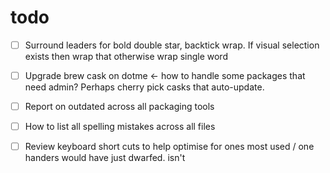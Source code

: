 # todo

- [ ] Surround leaders for bold double star, backtick wrap. If visual selection
  exists then wrap that otherwise wrap single word
- [ ] Upgrade brew cask on dotme <- how to handle some packages that need admin?
  Perhaps cherry pick casks that auto-update.
- [ ] Report on outdated across all packaging tools
- [ ] How to list all spelling mistakes across all files
- [ ] Review keyboard short cuts to help optimise for ones most used / one
  handers would have just dwarfed. isn't

 
